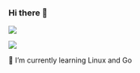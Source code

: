 ### Hi there 👋

![](https://github-readme-stats.vercel.app/api?username=mejomejo&show_icons=true&theme=highcontrast&count_private=true)

![](https://github-readme-stats.vercel.app/api/top-langs/?username=mejomejo&theme=dark&layout=compact)



🌱 I’m currently learning Linux and Go

<!--
**mejomejo/mejomejo** is a ✨ _special_ ✨ repository because its `README.md` (this file) appears on your GitHub profile.

Here are some ideas to get you started:

- 🔭 I’m currently working on ...
- 🌱 I’m currently learning ...
- 👯 I’m looking to collaborate on ...
- 🤔 I’m looking for help with ...
- 💬 Ask me about ...
- 📫 How to reach me: ...
- 😄 Pronouns: ...
- ⚡ Fun fact: ...
-->
